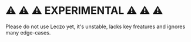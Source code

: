 # ⚠️ ⚠️ ⚠️ EXPERIMENTAL ⚠️ ⚠️ ⚠️

Please do not use Leczo yet, it's unstable, lacks key freatures and ignores many edge-cases.